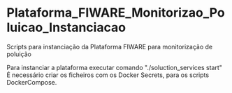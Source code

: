 # Plataforma_FIWARE_Monitorizao_Poluicao_Instanciacao
Scripts para instanciação da Plataforma FIWARE para monitorização de poluição

Para instanciar a plataforma executar comando "./soluction_services start"
É necessário criar os ficheiros com os Docker Secrets, para os scripts DockerCompose.
